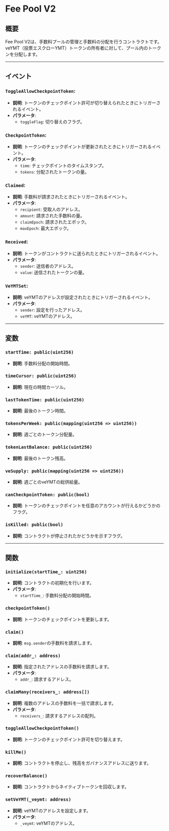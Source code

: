 # Fee Pool V2

## 概要

Fee Pool V2は、手数料プールの管理と手数料の分配を行うコントラクトです。veYMT（投票エスクローYMT）トークンの所有者に対して、プール内のトークンを分配します。

---

## イベント

### `ToggleAllowCheckpointToken`:

- **説明**: トークンのチェックポイント許可が切り替えられたときにトリガーされるイベント。
- **パラメータ**:
  - `toggleFlag`: 切り替えのフラグ。

### `CheckpointToken`:

- **説明**: トークンのチェックポイントが更新されたときにトリガーされるイベント。
- **パラメータ**:
  - `time`: チェックポイントのタイムスタンプ。
  - `tokens`: 分配されたトークンの量。

### `Claimed`:

- **説明**: 手数料が請求されたときにトリガーされるイベント。
- **パラメータ**:
  - `recipient`: 受取人のアドレス。
  - `amount`: 請求された手数料の量。
  - `claimEpoch`: 請求されたエポック。
  - `maxEpoch`: 最大エポック。

### `Received`:

- **説明**: トークンがコントラクトに送られたときにトリガーされるイベント。
- **パラメータ**:
  - `sender`: 送信者のアドレス。
  - `value`: 送信されたトークンの量。

### `VeYMTSet`:

- **説明**: veYMTのアドレスが設定されたときにトリガーされるイベント。
- **パラメータ**:
  - `sender`: 設定を行ったアドレス。
  - `veYMT`: veYMTのアドレス。

---

## 変数

### `startTime: public(uint256)`

- **説明**: 手数料分配の開始時間。

### `timeCursor: public(uint256)`

- **説明**: 現在の時間カーソル。

### `lastTokenTime: public(uint256)`

- **説明**: 最後のトークン時間。

### `tokensPerWeek: public(mapping(uint256 => uint256))`

- **説明**: 週ごとのトークン分配量。

### `tokenLastBalance: public(uint256)`

- **説明**: 最後のトークン残高。

### `veSupply: public(mapping(uint256 => uint256))`

- **説明**: 週ごとのveYMTの総供給量。

### `canCheckpointToken: public(bool)`

- **説明**: トークンのチェックポイントを任意のアカウントが行えるかどうかのフラグ。

### `isKilled: public(bool)`

- **説明**: コントラクトが停止されたかどうかを示すフラグ。

---

## 関数

### `initialize(startTime_: uint256)`

- **説明**: コントラクトの初期化を行います。
- **パラメータ**:
  - `startTime_`: 手数料分配の開始時間。

### `checkpointToken()`

- **説明**: トークンのチェックポイントを更新します。

### `claim()`

- **説明**: `msg.sender`の手数料を請求します。

### `claim(addr_: address)`

- **説明**: 指定されたアドレスの手数料を請求します。
- **パラメータ**:
  - `addr_`: 請求するアドレス。

### `claimMany(receivers_: address[])`

- **説明**: 複数のアドレスの手数料を一括で請求します。
- **パラメータ**:
  - `receivers_`: 請求するアドレスの配列。

### `toggleAllowCheckpointToken()`

- **説明**: トークンのチェックポイント許可を切り替えます。

### `killMe()`

- **説明**: コントラクトを停止し、残高をガバナンスアドレスに送ります。

### `recoverBalance()`

- **説明**: コントラクトからネイティブトークンを回収します。

### `setVeYMT(_veymt: address)`

- **説明**: veYMTのアドレスを設定します。
- **パラメータ**:
  - `_veymt`: veYMTのアドレス。
